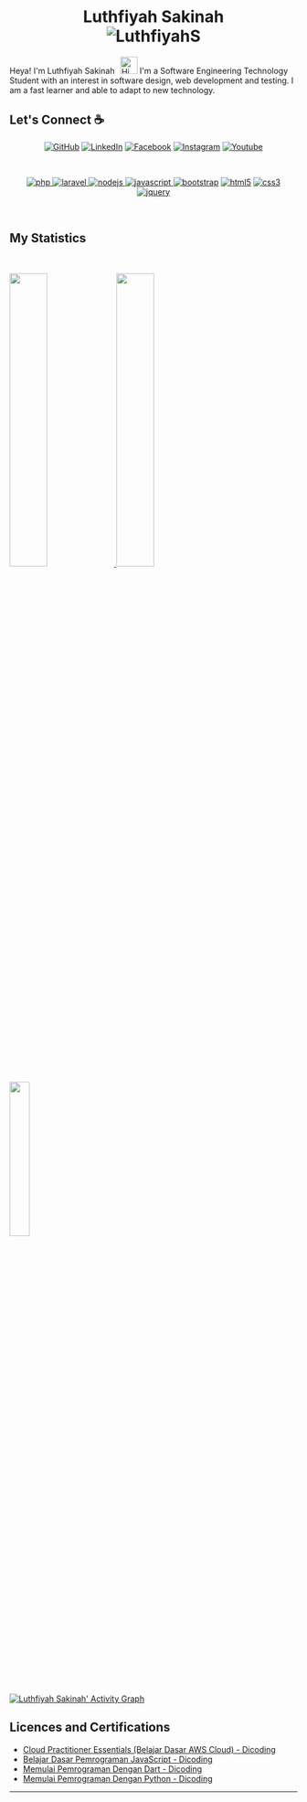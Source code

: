 <h1 align="center">
  <b>Luthfiyah Sakinah</b><br>
  <img src="https://komarev.com/ghpvc/?username=LuthfiyahS&label=Profile%20Views&color=0e75b6&style=flat" alt="LuthfiyahS" />
</h1>

Heya! I'm Luthfiyah Sakinah<img src="https://raw.githubusercontent.com/iampavangandhi/iampavangandhi/master/gifs/Hi.gif" alt="Hi" style="width: 30px;margin-left: 10px;"> I'm a Software Engineering Technology Student with an interest in software design, web development and testing. I am a fast learner and able to adapt to new technology.

 
## Let's Connect :coffee:
<p align="center">
	<a href="https://github.com/LuthfiyahS"><img src="https://img.icons8.com/bubbles/50/000000/github.png" alt="GitHub"/></a>
	<a href="https://www.linkedin.com/in/luthfiyah-s-6a1a86171/"><img src="https://img.icons8.com/bubbles/50/000000/linkedin.png" alt="LinkedIn"/></a>
	<a href="https://www.facebook.com/LuthfiyahS/"><img src="https://img.icons8.com/bubbles/50/000000/facebook-new.png" alt="Facebook"/></a>
	<a href="https://www.instagram.com/piaaasan/"><img src="https://img.icons8.com/bubbles/50/000000/instagram.png" alt="Instagram"/></a>
	<a href="https://www.youtube.com/channel/UCRPmG2tsh9KDM3NsaBkoROA"><img src="https://img.icons8.com/bubbles/50/000000/youtube.png" alt="Youtube"/></a>
</p>
<p>
  <br>
<div align="center">
  <a href="https://php.net" target="_blank">
    <img src="https://img.shields.io/badge/PHP-white.svg?style=for-the-badge&logo=php&logoColor=777BB4" alt="php"/>
  </a>
  <a href="https://laravel.com" target="_blank">
    <img src="https://img.shields.io/badge/Laravel-white.svg?style=for-the-badge&logo=laravel&logoColor=FF2D20" alt="laravel"/>
  </a>
  <a href="https://nodejs.org/en/" target="_blank">
    <img src="https://img.shields.io/badge/Node.js-43853D?style=for-the-badge&logo=node.js&logoColor=white" alt="nodejs"/>
  </a>
  <a href="https://developer.mozilla.org/en-US/docs/Web/JavaScript" target="_blank">
    <img src="https://img.shields.io/badge/JavaScript-white.svg?style=for-the-badge&logo=javascript&logoColor=#F7DF1E" alt="javascript"/>
  </a>
  <a href="https://getbootstrap.com/" target="_blank"><img src="https://img.shields.io/badge/-Bootstrap-white?logo=bootstrap&logoColor=7952B3&style=for-the-badge" alt="bootstrap"/></a>
  <a href="https://html.spec.whatwg.org/multipage/" target="_blank"><img src="https://img.shields.io/badge/-HTML-white?logo=html5&style=for-the-badge" alt="html5"/></a>
<a href="https://www.w3.org/Style/CSS" target="_blank"><img src="https://img.shields.io/badge/-CSS-white?logo=css3&logoColor=1572B6&style=for-the-badge" alt="css3"/></a>
<a href="https://jquery.com/" target="_blank"><img src="https://img.shields.io/badge/-jquery-white?logo=jquery&logoColor=0769AD&style=for-the-badge" alt="jquery"/></a>
</div>
</p>
<br>
 

## My Statistics

<br/>
<p align="left">
  <a href="https://luthfiyah-sakinah.web.app/">
  <img width="36.3%" src="https://github-readme-stats.vercel.app/api?username=LuthfiyahS&show_icons=true&theme=gruvbox&hide_border=true" />
    <img width="36.3%" src="https://github-readme-streak-stats.herokuapp.com/?user=LuthfiyahS&theme=gruvbox&hide_border=true" />
	  <img width="26.3%"  src="https://github-readme-stats-eight-theta.vercel.app/api/top-langs/?username=LuthfiyahS&layout=compact&langs_count=8&theme=gruvbox&hide_border=true"/>
  </a>
</p>
<br>

[![Luthfiyah Sakinah' Activity Graph](https://activity-graph.herokuapp.com/graph?username=LuthfiyahS&custom_title=LuthfiyahS%20Contribution%20Graph&theme=gruvbox&bg_color=282828&hide_border=true&line=d1a01f&point=c58545)](https://abhigyantrips.dev)
<br>
## Licences and Certifications
- [Cloud Practitioner Essentials (Belajar Dasar AWS Cloud) - Dicoding](https://www.dicoding.com/certificates/6RPN8EW4QZ2M)
- [Belajar Dasar Pemrograman JavaScript - Dicoding](https://www.dicoding.com/certificates/NVP71VKNGPR0)
- [Memulai Pemrograman Dengan Dart - Dicoding](https://www.dicoding.com/certificates/GRX5KVMOKZ0M)
- [Memulai Pemrograman Dengan Python - Dicoding](https://www.dicoding.com/certificates/JLX1G020GZ72)

------
  <!--[![Spotify](https://spotify-github-readme.vercel.app/api/spotify)](https://open.spotify.com/album/0oBH83eLqK72jLRzrbPBH6)-->
